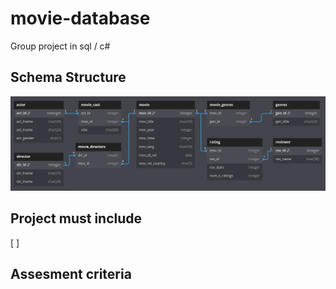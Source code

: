 # movie-database
Group project in sql / c#

## Schema Structure
![Alt text](assets/visualization.jpg?raw=true "Visualization of projects schema structure")

## Project must include
[ ] 

## Assesment criteria